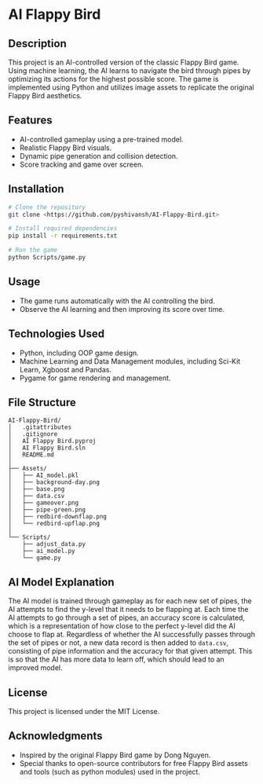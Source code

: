 # AI Flappy Bird

## Description
This project is an AI-controlled version of the classic Flappy Bird game. Using machine learning, the AI learns to navigate the bird through pipes by optimizing its actions for the highest possible score. The game is implemented using Python and utilizes image assets to replicate the original Flappy Bird aesthetics.

## Features
- AI-controlled gameplay using a pre-trained model.
- Realistic Flappy Bird visuals.
- Dynamic pipe generation and collision detection.
- Score tracking and game over screen.

## Installation
```bash
# Clone the repository
git clone <https://github.com/pyshivansh/AI-Flappy-Bird.git>

# Install required dependencies
pip install -r requirements.txt

# Run the game
python Scripts/game.py
```

## Usage
- The game runs automatically with the AI controlling the bird.
- Observe the AI learning and then improving its score over time.

## Technologies Used
- Python, including OOP game design.
- Machine Learning and Data Management modules, including Sci-Kit Learn, Xgboost and Pandas.
- Pygame for game rendering and management.

## File Structure
```
AI-Flappy-Bird/
│   .gitattributes
│   .gitignore
│   AI Flappy Bird.pyproj
│   AI Flappy Bird.sln
│   README.md
│
├── Assets/
│   ├── AI_model.pkl
│   ├── background-day.png
│   ├── base.png
│   ├── data.csv
│   ├── gameover.png
│   ├── pipe-green.png
│   ├── redbird-downflap.png
│   └── redbird-upflap.png
│
└── Scripts/
    ├── adjust_data.py
    ├── ai_model.py
    └── game.py
```

## AI Model Explanation
The AI model is trained through gameplay as for each new set of pipes, the AI attempts to find the y-level that it needs to be flapping at. Each time the AI attempts to go through a set of pipes, an accuracy score is calculated, which is a representation of how close to the perfect y-level did the AI choose to flap at. Regardless of whether the AI successfully passes through the set of pipes or not, a new data record is then added to `data.csv`, consisting of pipe information and the accuracy for that given attempt. This is so that the AI has more data to learn off, which should lead to an improved model. 

## License
This project is licensed under the MIT License.

## Acknowledgments
- Inspired by the original Flappy Bird game by Dong Nguyen.
- Special thanks to open-source contributors for free Flappy Bird assets and tools (such as python modules) used in the project.
